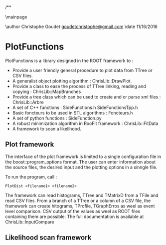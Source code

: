 /**	

\mainpage



\author Christophe Goudet goudetchristophe@gmail.com
\date 11/16/2016

# PlotFunctions

PlotFunctions is a library designed in the ROOT framework to :
- Provide a user friendly general procedure to plot data from TTree or CSV files.
- A generalist object plotting algorithm : ChrisLib::DrawPlot.
- Provide a class to ease the process of TTree linking, reading and copying : ChrisLib::MapBranches
- Provide a tree class which can be used to create and or parse xml files : ChrisLib::Arbre
- A set of C++ functions : SideFunctions.h SideFunctionsTpp.h
- Basic foncteurs to be used in STL algorithms : Foncteurs.h
- A set of python functions : SideFunction.py
- A robust minimization algorithm in RooFit framework : ChrisLib::FitData
- A framework to scan a likelihood.

## Plot framework
The interface of the plot framework is limited to a single configuration file in the boost::program_options format.
The user can enter information about the source files, the desired input and the plotting options in a sinngle file.

To run the program, call :
```
PlotDist <filename1> <filename2>
```
The framework can read histograms, TTree and TMatrixD from a TFile and read CSV files.
From a branch of a TTree or a column of a CSV file, the framework can create hitograms, TProfile, TGraphErros as weel as event level comparison.
CSV output of the values as weel as ROOT files containing them are possible.
The full documentation is available at ChrisLib::InputCompare


## Likelihood scan framework